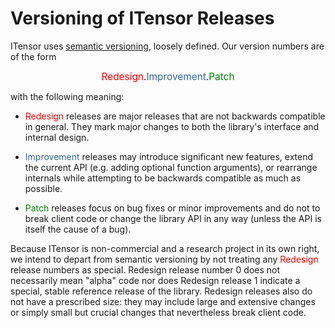 # Versioning of ITensor Releases #

ITensor uses [semantic versioning](http://semver.org/spec/v2.0.0.html), loosely defined. Our version numbers are of the form

<div style="font-size:110%;text-align:center;font-weight:normal;">
<span style="color:red;">Redesign</span>.<span style="color:#336699;">Improvement</span>.<span style="color:green;">Patch</span>
</div>

with the following meaning:


* <span style="color:red;font-weight:normal;">Redesign</span> releases are major releases that are not backwards compatible
in general. They mark major changes to both the library's interface and internal design.

* <span style="color:#336699;font-weight:normal;">Improvement</span> releases may introduce significant new features, extend the current API (e.g. adding optional function arguments), or rearrange internals while attempting to be backwards compatible as much as possible.

* <span style="color:green;font-weight:normal;">Patch</span> releases focus on bug fixes or minor improvements and do not to break client code or change the library API in any way (unless the API is itself the cause of a bug).



Because ITensor is non-commercial and a research project in its own right,
we intend to depart from semantic versioning by not treating any <span style="color:red">Redesign</span> release numbers as special. Redesign release number 0 does not necessarily mean "alpha" code nor does Redesign release 1 indicate a special, stable reference release of the library. Redesign releases also do not have a prescribed size: they may include large and extensive changes or simply small but crucial changes that nevertheless break client code.



